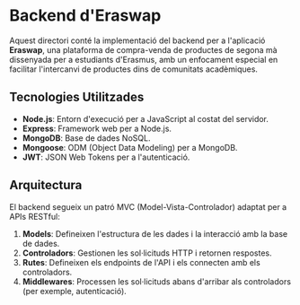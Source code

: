 # Backend d'Eraswap

Aquest directori conté la implementació del backend per a l'aplicació **Eraswap**, una plataforma de compra-venda de productes de segona mà dissenyada per a estudiants d'Erasmus, amb un enfocament especial en facilitar l'intercanvi de productes dins de comunitats acadèmiques.

## Tecnologies Utilitzades

- **Node.js**: Entorn d'execució per a JavaScript al costat del servidor.
- **Express**: Framework web per a Node.js.
- **MongoDB**: Base de dades NoSQL.
- **Mongoose**: ODM (Object Data Modeling) per a MongoDB.
- **JWT**: JSON Web Tokens per a l'autenticació.


## Arquitectura

El backend segueix un patró MVC (Model-Vista-Controlador) adaptat per a APIs RESTful:

1. **Models**: Defineixen l'estructura de les dades i la interacció amb la base de dades.
2. **Controladors**: Gestionen les sol·licituds HTTP i retornen respostes.
3. **Rutes**: Defineixen els endpoints de l'API i els connecten amb els controladors.
4. **Middlewares**: Processen les sol·licituds abans d'arribar als controladors (per exemple, autenticació).